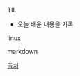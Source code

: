 TIL
- 오늘 배운 내용을 기록

linux

markdown

[출처](https://docs.github.com/ko/get-started/writing-on-github/getting-started-with-writing-and-formatting-on-github/basic-writing-and-formatting-syntax)